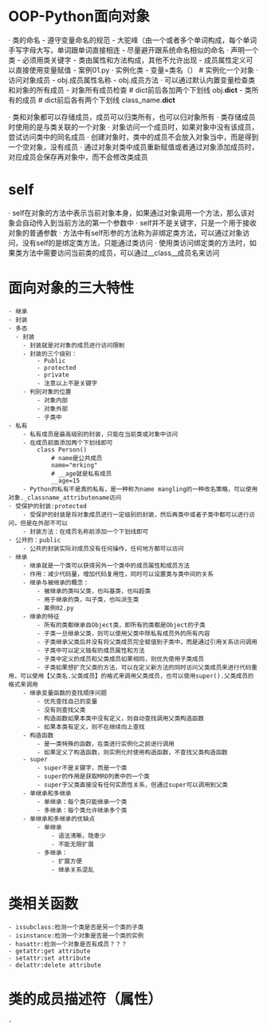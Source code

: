 # OOP-Python面向对象
 · 类的命名
    - 遵守变量命名的规范
    - 大驼峰（由一个或者多个单词构成，每个单词手写字母大写，单词跟单词直接相连
    - 尽量避开跟系统命名相似的命名
 · 声明一个类
    - 必须用类关键字
    - 类由属性和方法构成，其他不允许出现
    - 成员属性定义可以直接使用变量赋值
    - 案例01.py
 · 实例化类
    - 变量=类名（） # 实例化一个对象
 · 访问对象成员
    - obj.成员属性名称
    - obj.成员方法
 · 可以通过默认内置变量检查类和对象的所有成员
    - 对象所有成员检查
        # dict前后各加两个下划线
        obj.__dict__
    - 类所有的成员
        # dict前后各有两个下划线
         class_name.__dict__

 · 类和对象都可以存储成员，成员可以归类所有，也可以归对象所有
 · 类存储成员时使用的是与类关联的一个对象
 · 对象访问一个成员时，如果对象中没有该成员，尝试访问类中的同名成员
 · 创建对象时，类中的成员不会放入对象当中，而是得到一个空对象，没有成员
 · 通过对象对类中成员重新赋值或者通过对象添加成员时，对应成员会保存再对象中，而不会修改类成员

# self
 · self在对象的方法中表示当前对象本身，如果通过对象调用一个方法，那么该对象会自动传入到当前方法的第一个参数中
 · self并不是关键字，只是一个用于接收对象的普通参数
 · 方法中有self形参的方法称为非绑定类方法，可以通过对象访问，没有self的是绑定类方法，只能通过类访问
 · 使用类访问绑定类的方法时，如果类方法中需要访问当前类的成员，可以通过__class__成员名来访问
# 面向对象的三大特性
    · 继承
    · 封装
    · 多态
      - 封装
        - 封装就是对对象的成员进行访问限制
        - 封装的三个级别：
            - Public
            - protected
            - private
            - 注意以上不是关键字
        - 判别对象的位置
            - 对象内部
            - 对象外部
            - 子类中
    · 私有
        - 私有成员是最高级别的封装，只能在当前类或对象中访问
        - 在成员前面添加两个下划线即可
            class Person()
                # name是公共成员
                name="mrking"
                # __age就是私有成员
                __age=15
        - Python的私有不是真的私有，是一种称为name mangling的一种改名策略，可以使用对象._classname_attributename访问
    · 受保护的封装:protected
        - 受保护的封装是将对象成员进行一定级别的封装，然后再类中或者子类中都可以进行访问，但是在外部不可以
        - 封装方法：在成员名称前添加一个下划线即可
    · 公开的：public
        - 公共的封装实际对成员没有任何操作，任何地方都可以访问
    · 继承
        - 继承就是一个类可以获得另外一个类中的成员属性和成员方法
        - 作用：减少代码量，增加代码复用性，同时可以设置类与类中间的关系
        - 继承与被继承的概念：
            - 被继承的类叫父类，也叫基类，也叫超类
            - 用于继承的类，叫子类，也叫派生类
            - 案例02.py
        - 继承的特征
            - 所有的类都继承自Object类，即所有的类都是Object的子类
            - 子类一旦继承父类，则可以使用父类中除私有成员外的所有内容
            - 子类继承父类后并没有将父类成员完全赋值到子类中，而是通过引用关系访问调用
            - 子类中可以定义独有的成员属性和方法
            - 子类中定义的成员和父类成员如果相同，则优先使用子类成员
            - 子类如果想扩充父类的方法，可以在定义新方法的同时访问父类成员来进行代码重用，可以使用【父类名.父类成员】的格式来调用父类成员，也可以使用super().父类成员的格式来调用
        - 继承变量函数的查找顺序问题
            - 优先查找自己的变量
            - 没有则查找父类
            - 构造函数如果本类中没有定义，则自动查找调用父类构造函数
            - 如果本类有定义，则不在继续向上查找
        - 构造函数
            - 是一类特殊的函数，在类进行实例化之前进行调用
            - 如果定义了构造函数，则实例化时使用构造函数，不查找父类构造函数
        - super
            - super不是关键字，而是一个类
            - super的作用是获取MRO列表中的一个类
            - super于父类直接没有任何实质性关系，但通过super可以调用到父类
        - 单继承和多继承
            - 单继承：每个类只能继承一个类
            - 多继承：每个类允许继承多个类
        - 单继承和多继承的优缺点
            - 单继承
                - 语法清晰，隐患少
                - 不能无限扩展
            - 多继承：
                - 扩展方便
                - 继承关系混乱
# 类相关函数
    - issubclass:检测一个类是否是另一个类的子类
    - isinstance:检测一个对象是否是一个类的实例
    - hasattr:检测一个对象是否有成员？？？
    - getattr:get attribute
    - setattr:set attribute
    - delattr:delete attribute

# 类的成员描述符（属性）
    -







